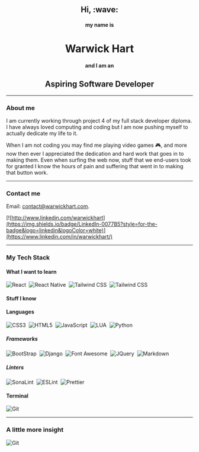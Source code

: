 <h2 style="text-align: center;">Hi, :wave:</h2>
<h4 style="text-align: center;">my name is</h4>
<h1 style="text-align: center;">Warwick Hart</h1>
<h4 style="text-align: center;">and I am an</h4>
<h2 style="text-align: center;">Aspiring Software Developer</h2>

---

### About me

I am currently working through project 4 of my full stack developer diploma. I have always loved computing and coding but I am now pushing myself to actually dedicate my life to it.

When I am not coding you may find me playing video games :video_game:, and more now then ever I appreciated the dedication and hard work that goes in to making them. Even when surfing the web now, stuff that we end-users took for granted I know the hours of pain and suffering that went in to making that button work.

---

### Contact me

Email: contact@warwickhart.com.

[![http://www.linkedin.com/warwickhart](https://img.shields.io/badge/LinkedIn-0077B5?style=for-the-badge&logo=linkedin&logoColor=white)](https://www.linkedin.com/in/warwickhart/)

---

### My Tech Stack

#### What I want to learn

![React](https://img.shields.io/badge/React-20232A?style=for-the-badge&logo=react&logoColor=61DAFB)&nbsp;
![React Native](https://img.shields.io/badge/React_Native-20232A?style=for-the-badge&logo=react&logoColor=61DAFB)&nbsp;
![Tailwind CSS](https://img.shields.io/badge/Tailwind_CSS-38B2AC?style=for-the-badge&logo=tailwind-css&logoColor=white)&nbsp;
![Tailwind CSS](https://img.shields.io/badge/TypeScript-007ACC?style=for-the-badge&logo=typescript&logoColor=white)

#### Stuff I know

#### Languages

![CSS3](https://img.shields.io/badge/CSS3-1572B6?style=for-the-badge&logo=css3&logoColor=white)&nbsp;
![HTML5](https://img.shields.io/badge/HTML5-E34F26?style=for-the-badge&logo=html5&logoColor=white)&nbsp;
![JavaScript](https://img.shields.io/badge/JavaScript-323330?style=for-the-badge&logo=javascript&logoColor=F7DF1E)&nbsp;
![LUA](https://img.shields.io/badge/Lua-2C2D72?style=for-the-badge&logo=lua&logoColor=white)&nbsp;
![Python](https://img.shields.io/badge/Python-FFD43B?style=for-the-badge&logo=python&logoColor=blue)

##### Frameworks

![BootStrap](https://img.shields.io/badge/Bootstrap-563D7C?style=for-the-badge&logo=bootstrap&logoColor=white)&nbsp;
![Django](https://img.shields.io/badge/Django-092E20?style=for-the-badge&logo=django&logoColor=green)&nbsp;
![Font Awesome](https://img.shields.io/badge/Font_Awesome-339AF0?style=for-the-badge&logo=fontawesome&logoColor=white)&nbsp;
![JQuery](https://img.shields.io/badge/jQuery-0769AD?style=for-the-badge&logo=jquery&logoColor=white)&nbsp;
![Markdown](https://img.shields.io/badge/Markdown-000000?style=for-the-badge&logo=markdown&logoColor=white)

##### Linters

![SonaLint](https://img.shields.io/badge/SonarLint-CB2029?style=for-the-badge&logo=sonarlint&logoColor=white)&nbsp;
![ESLint](https://img.shields.io/badge/eslint-3A33D1?style=for-the-badge&logo=eslint&logoColor=white)&nbsp;
![Prettier](https://img.shields.io/badge/prettier-1A2C34?style=for-the-badge&logo=prettier&logoColor=F7BA3E)

#### Terminal

![Git](https://img.shields.io/badge/GIT-E44C30?style=for-the-badge&logo=git&logoColor=white)

---

### A little more insight

![Git](https://github-readme-stats.vercel.app/api/top-langs/?username=bobwritescode&theme=dark)
